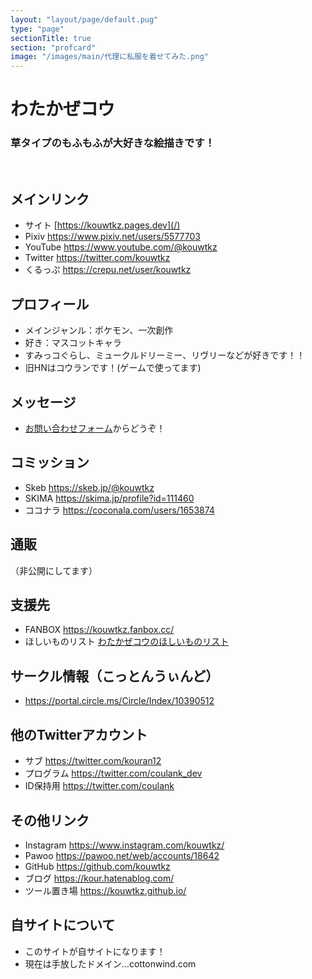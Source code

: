 ```yaml
---
layout: "layout/page/default.pug"
type: "page"
sectionTitle: true
section: "profcard"
image: "/images/main/代理に私服を着せてみた.png"
---
```


# わたかぜコウ
### 草タイプのもふもふが大好きな絵描きです！

<br>

## メインリンク
- サイト [https://kouwtkz.pages.dev](/)
- Pixiv https://www.pixiv.net/users/5577703
- YouTube https://www.youtube.com/@kouwtkz
- Twitter https://twitter.com/kouwtkz
- くるっぷ https://crepu.net/user/kouwtkz

## プロフィール
- メインジャンル：ポケモン、一次創作
- 好き：マスコットキャラ
- すみっコぐらし、ミュークルドリーミー、リヴリーなどが好きです！！
- 旧HNはコウランです！(ゲームで使ってます)

## メッセージ
- [お問い合わせフォーム](/about/contact)からどうぞ！

## コミッション
- Skeb https://skeb.jp/@kouwtkz
- SKIMA https://skima.jp/profile?id=111460
- ココナラ https://coconala.com/users/1653874

## 通販
（非公開にしてます）

## 支援先
- FANBOX https://kouwtkz.fanbox.cc/
- ほしいものリスト [わたかぜコウのほしいものリスト](https://www.amazon.jp/hz/wishlist/ls/A84NB1ADJVVD?ref_=wl_share)

## サークル情報（こっとんうぃんど）
- https://portal.circle.ms/Circle/Index/10390512

## 他のTwitterアカウント
- サブ https://twitter.com/kouran12
- プログラム https://twitter.com/coulank_dev
- ID保持用 https://twitter.com/coulank

## その他リンク
- Instagram https://www.instagram.com/kouwtkz/
- Pawoo https://pawoo.net/web/accounts/18642
- GitHub https://github.com/kouwtkz
- ブログ https://kour.hatenablog.com/
- ツール置き場 https://kouwtkz.github.io/

## 自サイトについて
- このサイトが自サイトになります！  
- 現在は手放したドメイン…cottonwind.com